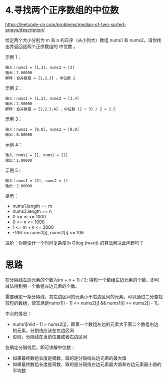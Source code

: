 # 4.寻找两个正序数组的中位数


https://leetcode-cn.com/problems/median-of-two-sorted-arrays/description/

给定两个大小分别为 m 和 n 的正序（从小到大）数组 nums1 和 nums2。请你找出并返回这两个正序数组的 中位数 。

 

示例 1：
```
输入：nums1 = [1,3], nums2 = [2]
输出：2.00000
解释：合并数组 = [1,2,3] ，中位数 2
```
示例 2：
```
输入：nums1 = [1,2], nums2 = [3,4]
输出：2.50000
解释：合并数组 = [1,2,3,4] ，中位数 (2 + 3) / 2 = 2.5
```
示例 3：
```
输入：nums1 = [0,0], nums2 = [0,0]
输出：0.00000
```
示例 4：
```
输入：nums1 = [], nums2 = [1]
输出：1.00000
```
示例 5：
```
输入：nums1 = [2], nums2 = []
输出：2.00000
```

提示：

- nums1.length == m
- nums2.length == n
- 0 <= m <= 1000
- 0 <= n <= 1000
- 1 <= m + n <= 2000
- -106 <= nums1[i], nums2[i] <= 106
 

进阶：你能设计一个时间复杂度为 O(log (m+n)) 的算法解决此问题吗？


# 思路

在分隔线左边元素的个数为(m + n + 1) / 2; 得知一个数组左边元素的个数，即可减法得到另一个数组左边元素的个数。

需要确定一条分隔线，其左边区间的元素小于右边区间的元素。可以通过二分查找较短的数组，使其满足nums1[i - 1] <= nums2[j] && nums1[i] >= nums2[j - 1]。

中点的情况：

- nums1[mid - 1] > nums2[j]，即第一个数组左边的元素大于第二个数组右边的元素，分割线应该在左边区间
- 否则，分隔线在当前位置或者右边区间

在确定分隔线后，即可求解中位数：
- 如果最终数组长度是偶数，取的是分隔线左边元素的最大值
- 如果最终数组长度是奇数，取的是分隔线左边元素最大值和右边元素最小值的平均数